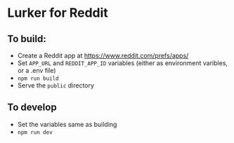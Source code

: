 # Lurker for Reddit

## To build:

- Create a Reddit app at https://www.reddit.com/prefs/apps/
- Set `APP_URL` and `REDDIT_APP_ID` variables (either as environment varibles, or a .env file)
- `npm run build`
- Serve the `public` directory

## To develop

- Set the variables same as building
- `npm run dev`
